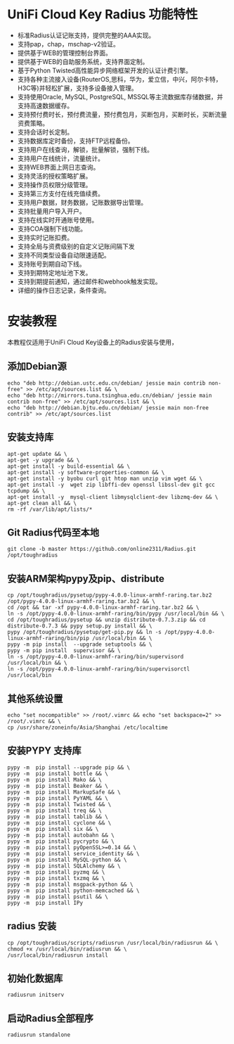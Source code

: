 # UniFi Cloud Key Radius 功能特性

- 标准Radius认证记账支持，提供完整的AAA实现。
- 支持pap，chap，mschap-v2验证。
- 提供基于WEB的管理控制台界面。
- 提供基于WEB的自助服务系统，支持界面定制。
- 基于Python Twisted高性能异步网络框架开发的认证计费引擎。
- 支持各种主流接入设备(RouterOS,思科，华为，爱立信，中兴，阿尔卡特，H3C等)并轻松扩展，支持多设备接入管理。
- 支持使用Oracle, MySQL, PostgreSQL, MSSQL等主流数据库存储数据，并支持高速数据缓存。
- 支持预付费时长，预付费流量，预付费包月，买断包月，买断时长，买断流量资费策略。
- 支持会话时长定制。
- 支持数据库定时备份，支持FTP远程备份。
- 支持用户在线查询，解锁，批量解锁，强制下线。
- 支持用户在线统计，流量统计。
- 支持WEB界面上网日志查询。
- 支持灵活的授权策略扩展。
- 支持操作员权限分级管理。
- 支持第三方支付在线充值续费。
- 支持用户数据，财务数据，记账数据导出管理。
- 支持批量用户导入开户。
- 支持在线实时开通账号使用。
- 支持COA强制下线功能。
- 支持实时记账扣费。
- 支持全局与资费级别的自定义记账间隔下发
- 支持不同类型设备自动限速适配。
- 支持账号到期自动下线。
- 支持到期特定地址池下发。
- 支持到期提前通知，通过邮件和webhook触发实现。
- 详细的操作日志记录，条件查询。

# 安装教程
本教程仅适用于UniFi Cloud Key设备上的Radius安装与使用，
	
## 添加Debian源
	echo "deb http://debian.ustc.edu.cn/debian/ jessie main contrib non-free" >> /etc/apt/sources.list && \
	echo "deb http://mirrors.tuna.tsinghua.edu.cn/debian/ jessie main contrib non-free" >> /etc/apt/sources.list && \
	echo "deb http://debian.bjtu.edu.cn/debian/ jessie main non-free contrib" >> /etc/apt/sources.list 

## 安装支持库
	apt-get update && \
	apt-get -y upgrade && \
	apt-get install -y build-essential && \
	apt-get install -y software-properties-common && \
	apt-get install -y byobu curl git htop man unzip vim wget && \
	apt-get install -y  wget zip libffi-dev openssl libssl-dev git gcc tcpdump && \
	apt-get install -y  mysql-client libmysqlclient-dev libzmq-dev && \
	apt-get clean all && \
	rm -rf /var/lib/apt/lists/*
  
## Git Radius代码至本地
	git clone -b master https://github.com/online2311/Radius.git /opt/toughradius

## 安装ARM架构pypy及pip、distribute
	cp /opt/toughradius/pysetup/pypy-4.0.0-linux-armhf-raring.tar.bz2 /opt/pypy-4.0.0-linux-armhf-raring.tar.bz2 && \
	cd /opt && tar -xf pypy-4.0.0-linux-armhf-raring.tar.bz2 && \
    ln -s /opt/pypy-4.0.0-linux-armhf-raring/bin/pypy /usr/local/bin && \
   	cd /opt/toughradius/pysetup && unzip distribute-0.7.3.zip && cd distribute-0.7.3 && pypy setup.py install && \
	pypy /opt/toughradius/pysetup/get-pip.py && ln -s /opt/pypy-4.0.0-linux-armhf-raring/bin/pip /usr/local/bin && \
	pypy -m pip install  --upgrade setuptools && \
	pypy -m pip install  supervisor && \
	ln -s /opt/pypy-4.0.0-linux-armhf-raring/bin/supervisord /usr/local/bin && \
    ln -s /opt/pypy-4.0.0-linux-armhf-raring/bin/supervisorctl /usr/local/bin

## 其他系统设置
	echo "set nocompatible" >> /root/.vimrc && echo "set backspace=2" >> /root/.vimrc && \
	cp /usr/share/zoneinfo/Asia/Shanghai /etc/localtime

## 安装PYPY 支持库
	pypy -m  pip install --upgrade pip && \
	pypy -m  pip install bottle && \
	pypy -m  pip install Mako && \
	pypy -m  pip install Beaker && \
	pypy -m  pip install MarkupSafe && \
	pypy -m  pip install PyYAML && \
	pypy -m  pip install Twisted && \
	pypy -m  pip install treq && \
	pypy -m  pip install tablib && \
	pypy -m  pip install cyclone && \
	pypy -m  pip install six && \
	pypy -m  pip install autobahn && \
	pypy -m  pip install pycrypto && \
	pypy -m  pip install pyOpenSSL>=0.14 && \
	pypy -m  pip install service_identity && \
	pypy -m  pip install MySQL-python && \
	pypy -m  pip install SQLAlchemy && \
	pypy -m  pip install pyzmq && \
	pypy -m  pip install txzmq && \
	pypy -m  pip install msgpack-python && \
	pypy -m  pip install python-memcached && \
	pypy -m  pip install psutil && \
	pypy -m  pip install IPy
	

## radius 安装

	cp /opt/toughradius/scripts/radiusrun /usr/local/bin/radiusrun && \
	chmod +x /usr/local/bin/radiusrun && \
	/usr/local/bin/radiusrun install

## 初始化数据库
	radiusrun initserv

##  启动Radius全部程序
	radiusrun standalone



